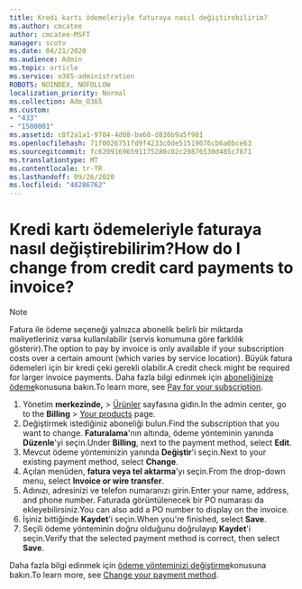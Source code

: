 ```yaml
---
title: Kredi kartı ödemeleriyle faturaya nasıl değiştirebilirim?
ms.author: cmcatee
author: cmcatee-MSFT
manager: scotv
ms.date: 04/21/2020
ms.audience: Admin
ms.topic: article
ms.service: o365-administration
ROBOTS: NOINDEX, NOFOLLOW
localization_priority: Normal
ms.collection: Adm_O365
ms.custom:
- "433"
- "1500001"
ms.assetid: c8f2a1a1-9704-4d08-ba60-d836b9a5f981
ms.openlocfilehash: 71f0026751fd9f4233c0de51519076cb6a0bce63
ms.sourcegitcommit: fc62091696591175280c02c29876530d485c7871
ms.translationtype: MT
ms.contentlocale: tr-TR
ms.lasthandoff: 09/26/2020
ms.locfileid: "48286762"
---
```

# <a name="how-do-i-change-from-credit-card-payments-to-invoice"></a><span data-ttu-id="86447-102">Kredi kartı ödemeleriyle faturaya nasıl değiştirebilirim?</span><span class="sxs-lookup"><span data-stu-id="86447-102">How do I change from credit card payments to invoice?</span></span>

> [!NOTE]
> <span data-ttu-id="86447-103">Fatura ile ödeme seçeneği yalnızca abonelik belirli bir miktarda maliyetleriniz varsa kullanılabilir (servis konumuna göre farklılık gösterir).</span><span class="sxs-lookup"><span data-stu-id="86447-103">The option to pay by invoice is only available if your subscription costs over a certain amount (which varies by service location).</span></span> <span data-ttu-id="86447-104">Büyük fatura ödemeleri için bir kredi çeki gerekli olabilir.</span><span class="sxs-lookup"><span data-stu-id="86447-104">A credit check might be required for larger invoice payments.</span></span> <span data-ttu-id="86447-105">Daha fazla bilgi edinmek için [aboneliğinize ödeme](https://docs.microsoft.com/microsoft-365/commerce/billing-and-payments/pay-for-your-subscription)konusuna bakın.</span><span class="sxs-lookup"><span data-stu-id="86447-105">To learn more, see [Pay for your subscription](https://docs.microsoft.com/microsoft-365/commerce/billing-and-payments/pay-for-your-subscription).</span></span>

1. <span data-ttu-id="86447-106">Yönetim **merkezinde,**  >  [Ürünler](https://go.microsoft.com/fwlink/p/?linkid=842054) sayfasına gidin.</span><span class="sxs-lookup"><span data-stu-id="86447-106">In the admin center, go to the **Billing** > [Your products](https://go.microsoft.com/fwlink/p/?linkid=842054) page.</span></span>
2. <span data-ttu-id="86447-107">Değiştirmek istediğiniz aboneliği bulun.</span><span class="sxs-lookup"><span data-stu-id="86447-107">Find the subscription that you want to change.</span></span> <span data-ttu-id="86447-108">**Faturalama**'nın altında, ödeme yönteminin yanında **Düzenle**'yi seçin.</span><span class="sxs-lookup"><span data-stu-id="86447-108">Under **Billing**, next to the payment method, select **Edit**.</span></span>
3. <span data-ttu-id="86447-109">Mevcut ödeme yönteminizin yanında **Değiştir**'i seçin.</span><span class="sxs-lookup"><span data-stu-id="86447-109">Next to your existing payment method, select **Change**.</span></span>
4. <span data-ttu-id="86447-110">Açılan menüden, **fatura veya tel aktarma**'yı seçin.</span><span class="sxs-lookup"><span data-stu-id="86447-110">From the drop-down menu, select **Invoice or wire transfer**.</span></span>
5. <span data-ttu-id="86447-111">Adınızı, adresinizi ve telefon numaranızı girin.</span><span class="sxs-lookup"><span data-stu-id="86447-111">Enter your name, address, and phone number.</span></span> <span data-ttu-id="86447-112">Faturada görüntülenecek bir PO numarası da ekleyebilirsiniz.</span><span class="sxs-lookup"><span data-stu-id="86447-112">You can also add a PO number to display on the invoice.</span></span>
6. <span data-ttu-id="86447-113">İşiniz bittiğinde **Kaydet**'i seçin.</span><span class="sxs-lookup"><span data-stu-id="86447-113">When you're finished, select **Save**.</span></span>
7. <span data-ttu-id="86447-114">Seçili ödeme yönteminin doğru olduğunu doğrulayıp **Kaydet**'i seçin.</span><span class="sxs-lookup"><span data-stu-id="86447-114">Verify that the selected payment method is correct, then select **Save**.</span></span>

<span data-ttu-id="86447-115">Daha fazla bilgi edinmek için [ödeme yönteminizi değiştirme](https://docs.microsoft.com/microsoft-365/commerce/billing-and-payments/change-payment-method)konusuna bakın.</span><span class="sxs-lookup"><span data-stu-id="86447-115">To learn more, see [Change your payment method](https://docs.microsoft.com/microsoft-365/commerce/billing-and-payments/change-payment-method).</span></span>